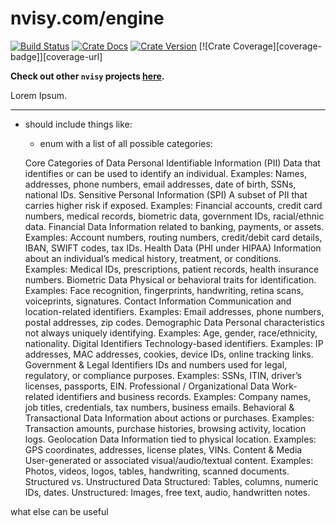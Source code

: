 # nvisy.com/engine

[![Build Status][action-badge]][action-url]
[![Crate Docs][docs-badge]][docs-url]
[![Crate Version][crates-badge]][crates-url]
[![Crate Coverage][coverage-badge]][coverage-url]

**Check out other `nvisy` projects [here](https://github.com/nvisycom).**

[action-badge]: https://img.shields.io/github/actions/workflow/status/nvisycom/core/build.yaml?branch=main&label=build&logo=github&style=flat-square
[action-url]: https://github.com/nvisycom/core/actions/workflows/build.yaml
[crates-badge]: https://img.shields.io/crates/v/nvisy-pattern.svg?logo=rust&style=flat-square
[crates-url]: https://crates.io/crates/nvisy-pattern
[docs-badge]: https://img.shields.io/docsrs/nvisy-pattern?logo=Docs.rs&style=flat-square
[docs-url]: http://docs.rs/nvisy-pattern

Lorem Ipsum.

---

- should include things like:
    - enum with a list of all possible categories:

    Core Categories of Data
    Personal Identifiable Information (PII)
    Data that identifies or can be used to identify an individual.
    Examples: Names, addresses, phone numbers, email addresses, date of birth, SSNs, national IDs.
    Sensitive Personal Information (SPI)
    A subset of PII that carries higher risk if exposed.
    Examples: Financial accounts, credit card numbers, medical records, biometric data, government IDs, racial/ethnic data.
    Financial Data
    Information related to banking, payments, or assets.
    Examples: Account numbers, routing numbers, credit/debit card details, IBAN, SWIFT codes, tax IDs.
    Health Data (PHI under HIPAA)
    Information about an individual’s medical history, treatment, or conditions.
    Examples: Medical IDs, prescriptions, patient records, health insurance numbers.
    Biometric Data
    Physical or behavioral traits for identification.
    Examples: Face recognition, fingerprints, handwriting, retina scans, voiceprints, signatures.
    Contact Information
    Communication and location-related identifiers.
    Examples: Email addresses, phone numbers, postal addresses, zip codes.
    Demographic Data
    Personal characteristics not always uniquely identifying.
    Examples: Age, gender, race/ethnicity, nationality.
    Digital Identifiers
    Technology-based identifiers.
    Examples: IP addresses, MAC addresses, cookies, device IDs, online tracking links.
    Government & Legal Identifiers
    IDs and numbers used for legal, regulatory, or compliance purposes.
    Examples: SSNs, ITIN, driver’s licenses, passports, EIN.
    Professional / Organizational Data
    Work-related identifiers and business records.
    Examples: Company names, job titles, credentials, tax numbers, business emails.
    Behavioral & Transactional Data
    Information about actions or purchases.
    Examples: Transaction amounts, purchase histories, browsing activity, location logs.
    Geolocation Data
    Information tied to physical location.
    Examples: GPS coordinates, addresses, license plates, VINs.
    Content & Media
    User-generated or associated visual/audio/textual content.
    Examples: Photos, videos, logos, tables, handwriting, scanned documents.
    Structured vs. Unstructured Data
    Structured: Tables, columns, numeric IDs, dates.
    Unstructured: Images, free text, audio, handwritten notes.

what else can be useful
